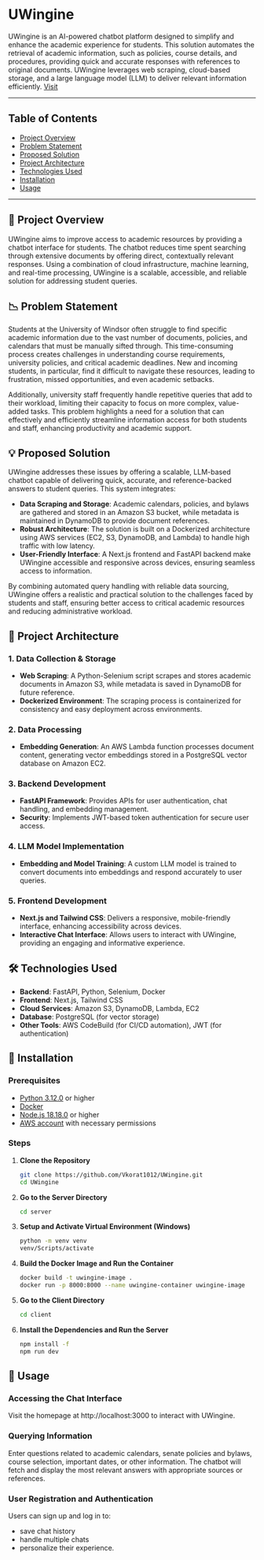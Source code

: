 # UWingine

UWingine is an AI-powered chatbot platform designed to simplify and enhance the academic experience for students. This solution automates the retrieval of academic information, such as policies, course details, and procedures, providing quick and accurate responses with references to original documents. UWingine leverages web scraping, cloud-based storage, and a large language model (LLM) to deliver relevant information efficiently. [Visit](http://uwingine.s3-website-us-east-1.amazonaws.com/)

---

## Table of Contents
- [Project Overview](#project-overview)
- [Problem Statement](#problem-statement)
- [Proposed Solution](#proposed-solution)
- [Project Architecture](#project-architecture)
- [Technologies Used](#technologies-used)
- [Installation](#installation)
- [Usage](#usage)

---

## 📖 Project Overview

UWingine aims to improve access to academic resources by providing a chatbot interface for students. The chatbot reduces time spent searching through extensive documents by offering direct, contextually relevant responses. Using a combination of cloud infrastructure, machine learning, and real-time processing, UWingine is a scalable, accessible, and reliable solution for addressing student queries.

## 📉 Problem Statement

Students at the University of Windsor often struggle to find specific academic information due to the vast number of documents, policies, and calendars that must be manually sifted through. This time-consuming process creates challenges in understanding course requirements, university policies, and critical academic deadlines. New and incoming students, in particular, find it difficult to navigate these resources, leading to frustration, missed opportunities, and even academic setbacks.

Additionally, university staff frequently handle repetitive queries that add to their workload, limiting their capacity to focus on more complex, value-added tasks. This problem highlights a need for a solution that can effectively and efficiently streamline information access for both students and staff, enhancing productivity and academic support.

## 💡 Proposed Solution

UWingine addresses these issues by offering a scalable, LLM-based chatbot capable of delivering quick, accurate, and reference-backed answers to student queries. This system integrates:
- **Data Scraping and Storage**: Academic calendars, policies, and bylaws are gathered and stored in an Amazon S3 bucket, while metadata is maintained in DynamoDB to provide document references.
- **Robust Architecture**: The solution is built on a Dockerized architecture using AWS services (EC2, S3, DynamoDB, and Lambda) to handle high traffic with low latency.
- **User-Friendly Interface**: A Next.js frontend and FastAPI backend make UWingine accessible and responsive across devices, ensuring seamless access to information.
  
By combining automated query handling with reliable data sourcing, UWingine offers a realistic and practical solution to the challenges faced by students and staff, ensuring better access to critical academic resources and reducing administrative workload.

## 🎯 Project Architecture

### 1. Data Collection & Storage
- **Web Scraping**: A Python-Selenium script scrapes and stores academic documents in Amazon S3, while metadata is saved in DynamoDB for future reference.
- **Dockerized Environment**: The scraping process is containerized for consistency and easy deployment across environments.

### 2. Data Processing
- **Embedding Generation**: An AWS Lambda function processes document content, generating vector embeddings stored in a PostgreSQL vector database on Amazon EC2.
  
### 3. Backend Development
- **FastAPI Framework**: Provides APIs for user authentication, chat handling, and embedding management.
- **Security**: Implements JWT-based token authentication for secure user access.

### 4. LLM Model Implementation
- **Embedding and Model Training**: A custom LLM model is trained to convert documents into embeddings and respond accurately to user queries.
  
### 5. Frontend Development
- **Next.js and Tailwind CSS**: Delivers a responsive, mobile-friendly interface, enhancing accessibility across devices.
- **Interactive Chat Interface**: Allows users to interact with UWingine, providing an engaging and informative experience.

## 🛠️ Technologies Used

- **Backend**: FastAPI, Python, Selenium, Docker
- **Frontend**: Next.js, Tailwind CSS
- **Cloud Services**: Amazon S3, DynamoDB, Lambda, EC2
- **Database**: PostgreSQL (for vector storage)
- **Other Tools**: AWS CodeBuild (for CI/CD automation), JWT (for authentication)

## 🚀 Installation

### Prerequisites
- [Python 3.12.0](https://www.python.org/downloads/release/python-3120/) or higher
- [Docker](https://www.docker.com/products/docker-desktop/)
- [Node.js 18.18.0](https://nodejs.org/en/blog/release/v18.20.4) or higher
- [AWS account](https://aws.amazon.com/console/) with necessary permissions

### Steps
1. **Clone the Repository**
   ```bash
   git clone https://github.com/Vkorat1012/UWingine.git
   cd UWingine

2. **Go to the Server Directory**
   ```bash
   cd server

3. **Setup and Activate Virtual Environment (Windows)**
   ```bash
   python -m venv venv
   venv/Scripts/activate

4. **Build the Docker Image and Run the Container**
   ```bash
   docker build -t uwingine-image .
   docker run -p 8000:8000 --name uwingine-container uwingine-image

5. **Go to the Client Directory**
   ```bash
   cd client

6. **Install the Dependencies and Run the Server**
   ```bash
   npm install -f
   npm run dev

## 📘 Usage

### Accessing the Chat Interface
Visit the homepage at http://localhost:3000 to interact with UWingine.

### Querying Information
Enter questions related to academic calendars, senate policies and bylaws, course selection, important dates, or other information. The chatbot will fetch and display the most relevant answers with appropriate sources or references.

### User Registration and Authentication
Users can sign up and log in to:
- save chat history
- handle multiple chats
- personalize their experience.
